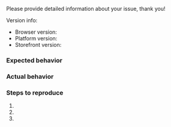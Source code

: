 Please provide detailed information about your issue, thank you!

Version info: 
- Browser version: 
- Platform version: 
- Storefront version: 

### Expected behavior

### Actual behavior

### Steps to reproduce
1.
2.
3.
